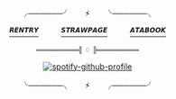 <div id="header" align="center">

╭──────╯ㅤㅤ⚡︎ㅤㅤ╰──────╮
   
[<sup>𝙍𝙀𝙉𝙏𝙍𝙔</sup>](https://rentry.co/extaused)  　   　
[<sup>𝙎𝙏𝙍𝘼𝙒𝙋𝘼𝙂𝙀</sup>](https://expensv.straw.page/) 　   　
[<sup>𝘼𝙏𝘼𝘽𝙊𝙊𝙆</sup>](https://en.pronouns.page/@cllasiccigarrat)

<sup>═════════╣ ♢ ╠═════════</sup>

[![spotify-github-profile](https://spotify-github-profile.kittinanx.com/api/view?uid=31vqck2xnl327xecntooe7ptxtrq&cover_image=true&theme=novatorem&show_offline=false&background_color=121212&interchange=true&bar_color=ff0000&bar_color_cover=false)](https://spotify-github-profile.kittinanx.com/api/view?uid=31vqck2xnl327xecntooe7ptxtrq&redirect=true)

╰──────╮ㅤㅤ⚡︎ㅤㅤ╭──────╯
